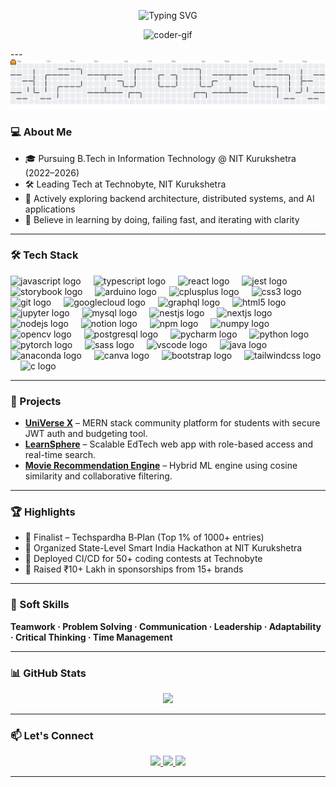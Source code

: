 
<p align="center">
  <img src="https://readme-typing-svg.herokuapp.com?font=Fira+Code&weight=500&size=30&pause=200&color=4A90E2&center=true&vCenter=true&width=1140&lines=Hi+there!+I%27m+Anant+🚀;💻+Full-stack+Developer+%7C+🧠+Problem+Solver+%7C+🧭+Tech+Explorer;✨+Let%27s+build+impactful+things+together+💡" alt="Typing SVG" />
</p>



<p align="center">
  <img src="https://user-images.githubusercontent.com/74038190/216644497-1951db19-8f3d-4e44-ac08-8e9d7e0d94a7.gif" width="250" alt="coder-gif"/>
</p>
---

<picture>
  <source media="(prefers-color-scheme: dark)" srcset="https://raw.githubusercontent.com/anmay04/anmay04/output/pacman-contribution-graph-dark.svg">
  <source media="(prefers-color-scheme: light)" srcset="https://raw.githubusercontent.com/anmay04/anmay04/output/pacman-contribution-graph.svg">
  <img alt="Pacman contribution graph" src="https://raw.githubusercontent.com/anmay04/anmay04/output/pacman-contribution-graph.svg">
</picture>


### 💻 About Me

- 🎓 Pursuing B.Tech in Information Technology @ NIT Kurukshetra (2022–2026)   
- 🛠️ Leading Tech at Technobyte, NIT Kurukshetra  
- 🌱 Actively exploring backend architecture, distributed systems, and AI applications    
- 🧠 Believe in learning by doing, failing fast, and iterating with clarity  

---


### 🛠️ Tech Stack

<div align="left">
  <img src="https://cdn.jsdelivr.net/gh/devicons/devicon/icons/javascript/javascript-original.svg" height="40" alt="javascript logo"  />
  <img width="12" />
  <img src="https://cdn.jsdelivr.net/gh/devicons/devicon/icons/typescript/typescript-original.svg" height="40" alt="typescript logo"  />
  <img width="12" />
  <img src="https://cdn.jsdelivr.net/gh/devicons/devicon/icons/react/react-original.svg" height="40" alt="react logo"  />
  <img width="12" />
  <img src="https://cdn.jsdelivr.net/gh/devicons/devicon/icons/jest/jest-plain.svg" height="40" alt="jest logo"  />
  <img width="12" />
  <img src="https://cdn.jsdelivr.net/gh/devicons/devicon/icons/storybook/storybook-original.svg" height="40" alt="storybook logo"  />
  <img width="12" />
  <img src="https://cdn.jsdelivr.net/gh/devicons/devicon/icons/arduino/arduino-original.svg" height="40" alt="arduino logo"  />
  <img width="12" />
  <img src="https://cdn.jsdelivr.net/gh/devicons/devicon/icons/cplusplus/cplusplus-original.svg" height="40" alt="cplusplus logo"  />
  <img width="12" />
  <img src="https://cdn.jsdelivr.net/gh/devicons/devicon/icons/css3/css3-original.svg" height="40" alt="css3 logo"  />
  <img width="12" />
  <img src="https://cdn.jsdelivr.net/gh/devicons/devicon/icons/git/git-original.svg" height="40" alt="git logo"  />
  <img width="12" />
  <img src="https://cdn.jsdelivr.net/gh/devicons/devicon/icons/googlecloud/googlecloud-original.svg" height="40" alt="googlecloud logo"  />
  <img width="12" />
  <img src="https://cdn.jsdelivr.net/gh/devicons/devicon/icons/graphql/graphql-plain.svg" height="40" alt="graphql logo"  />
  <img width="12" />
  <img src="https://cdn.jsdelivr.net/gh/devicons/devicon/icons/html5/html5-original.svg" height="40" alt="html5 logo"  />
  <img width="12" />
  <img src="https://cdn.jsdelivr.net/gh/devicons/devicon/icons/jupyter/jupyter-original.svg" height="40" alt="jupyter logo"  />
  <img width="12" />
  <img src="https://cdn.jsdelivr.net/gh/devicons/devicon/icons/mysql/mysql-original.svg" height="40" alt="mysql logo"  />
  <img width="12" />
  <img src="https://cdn.jsdelivr.net/gh/devicons/devicon/icons/nestjs/nestjs-original.svg" height="40" alt="nestjs logo"  />
  <img width="12" />
  <img src="https://cdn.jsdelivr.net/gh/devicons/devicon/icons/nextjs/nextjs-original.svg" height="40" alt="nextjs logo"  />
  <img width="12" />
  <img src="https://cdn.jsdelivr.net/gh/devicons/devicon/icons/nodejs/nodejs-original.svg" height="40" alt="nodejs logo"  />
  <img width="12" />
  <img src="https://cdn.jsdelivr.net/gh/devicons/devicon/icons/notion/notion-original.svg" height="40" alt="notion logo"  />
  <img width="12" />
  <img src="https://cdn.jsdelivr.net/gh/devicons/devicon/icons/npm/npm-original-wordmark.svg" height="40" alt="npm logo"  />
  <img width="12" />
  <img src="https://cdn.jsdelivr.net/gh/devicons/devicon/icons/numpy/numpy-original.svg" height="40" alt="numpy logo"  />
  <img width="12" />
  <img src="https://cdn.jsdelivr.net/gh/devicons/devicon/icons/opencv/opencv-original.svg" height="40" alt="opencv logo"  />
  <img width="12" />
  <img src="https://cdn.jsdelivr.net/gh/devicons/devicon/icons/postgresql/postgresql-original.svg" height="40" alt="postgresql logo"  />
  <img width="12" />
  <img src="https://cdn.jsdelivr.net/gh/devicons/devicon/icons/pycharm/pycharm-original.svg" height="40" alt="pycharm logo"  />
  <img width="12" />
  <img src="https://cdn.jsdelivr.net/gh/devicons/devicon/icons/python/python-original.svg" height="40" alt="python logo"  />
  <img width="12" />
  <img src="https://cdn.jsdelivr.net/gh/devicons/devicon/icons/pytorch/pytorch-original.svg" height="40" alt="pytorch logo"  />
  <img width="12" />
  <img src="https://cdn.jsdelivr.net/gh/devicons/devicon/icons/sass/sass-original.svg" height="40" alt="sass logo"  />
  <img width="12" />
  <img src="https://cdn.jsdelivr.net/gh/devicons/devicon/icons/vscode/vscode-original.svg" height="40" alt="vscode logo"  />
  <img width="12" />
  <img src="https://cdn.jsdelivr.net/gh/devicons/devicon/icons/java/java-original.svg" height="40" alt="java logo"  />
  <img width="12" />
  <img src="https://cdn.jsdelivr.net/gh/devicons/devicon/icons/anaconda/anaconda-original.svg" height="40" alt="anaconda logo"  />
  <img width="12" />
  <img src="https://cdn.jsdelivr.net/gh/devicons/devicon/icons/canva/canva-original.svg" height="40" alt="canva logo"  />
  <img width="12" />
  <img src="https://cdn.jsdelivr.net/gh/devicons/devicon/icons/bootstrap/bootstrap-original.svg" height="40" alt="bootstrap logo"  />
  <img width="12" />
  <img src="https://cdn.jsdelivr.net/gh/devicons/devicon/icons/tailwindcss/tailwindcss-original-wordmark.svg" height="40" alt="tailwindcss logo"  />
  <img width="12" />
  <img src="https://cdn.jsdelivr.net/gh/devicons/devicon/icons/c/c-original.svg" height="40" alt="c logo"  />
</div>

---

### 🚀 Projects

- **[UniVerse X](#)** – MERN stack community platform for students with secure JWT auth and budgeting tool.
- **[LearnSphere](#)** – Scalable EdTech web app with role-based access and real-time search.
- **[Movie Recommendation Engine](#)** – Hybrid ML engine using cosine similarity and collaborative filtering.

---

### 🏆 Highlights

- 🥇 Finalist – Techspardha B‑Plan (Top 1% of 1000+ entries)
- 🧠 Organized State-Level Smart India Hackathon at NIT Kurukshetra
- 🔧 Deployed CI/CD for 50+ coding contests at Technobyte
- 🎯 Raised ₹10+ Lakh in sponsorships from 15+ brands

---

### 🧠 Soft Skills

**Teamwork · Problem Solving · Communication · Leadership · Adaptability · Critical Thinking · Time Management**

---

### 📊 GitHub Stats

<div align="center">
<!--   <img src="https://github-readme-stats.vercel.app/api?username=anmay04&show_icons=true&theme=dracula" height="150" /> -->
  <img src="https://github-readme-stats.vercel.app/api/top-langs/?username=anmay04&layout=compact&theme=dracula" height="150" />
</div>

---

### 📫 Let's Connect

<div align="center">
  <a href="https://www.linkedin.com/in/anant-tripathi04/" target="_blank">
    <img src="https://img.shields.io/badge/LinkedIn-Anant%20Tripathi-0077B5?style=for-the-badge&logo=linkedin&logoColor=white" />
  </a>
  <a href="mailto:tripathianant199@gmail.com">
    <img src="https://img.shields.io/badge/Gmail-tripathianant199@gmail.com-D14836?style=for-the-badge&logo=gmail&logoColor=white" />
  </a>
  <a href="https://discordapp.com/users/anant04_36521">
    <img src="https://img.shields.io/badge/Discord-anant04_36521-7289DA?style=for-the-badge&logo=discord&logoColor=white" />
  </a>
</div>

---



